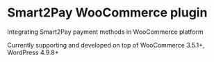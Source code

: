 # Smart2Pay WooCommerce plugin

Integrating Smart2Pay payment methods in WooCommerce platform

Currently supporting and developed on top of WooCommerce 3.5.1+, WordPress 4.9.8+

